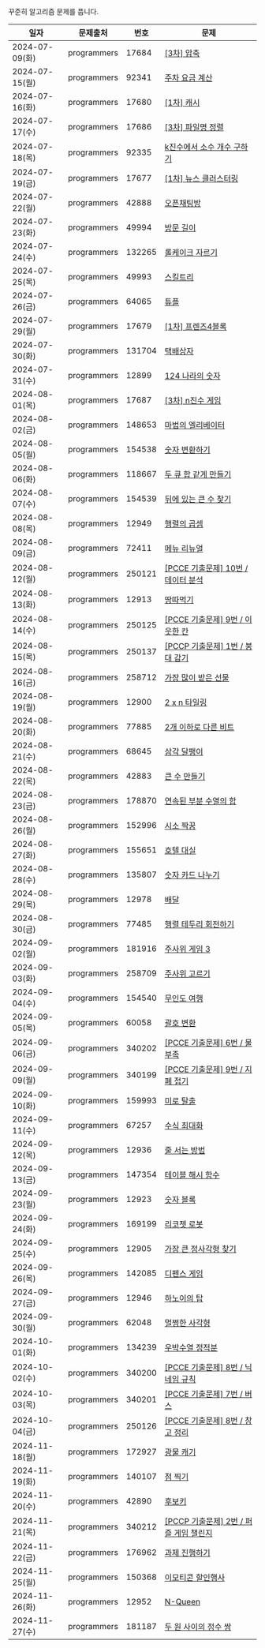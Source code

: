 꾸준히 알고리즘 문제를 풉니다.

| 일자 | 문제출처 | 번호 | 문제 |
| --- | --- | --- | --- |
| 2024-07-09(화) | programmers | 17684 | [\[3차\] 압축](https://school.programmers.co.kr/learn/courses/30/lessons/17684)  |
| 2024-07-15(월) | programmers | 92341 | [주차 요금 계산](https://school.programmers.co.kr/learn/courses/30/lessons/92341) |
| 2024-07-16(화) | programmers | 17680 | [\[1차\] 캐시](https://school.programmers.co.kr/learn/courses/30/lessons/17680) |
| 2024-07-17(수) | programmers | 17686 | [\[3차\] 파일명 정렬](https://school.programmers.co.kr/learn/courses/30/lessons/17686) |
| 2024-07-18(목) | programmers | 92335 | [k진수에서 소수 개수 구하기](https://school.programmers.co.kr/learn/courses/30/lessons/92335) |
| 2024-07-19(금) | programmers | 17677 | [\[1차\] 뉴스 클러스터링](https://school.programmers.co.kr/learn/courses/30/lessons/17677) |
| 2024-07-22(월) | programmers | 42888 | [오픈채팅방](https://school.programmers.co.kr/learn/courses/30/lessons/42888) |
| 2024-07-23(화) | programmers | 49994 | [방문 길이](https://school.programmers.co.kr/learn/courses/30/lessons/49994) |
| 2024-07-24(수) | programmers | 132265 | [롤케이크 자르기](https://school.programmers.co.kr/learn/courses/30/lessons/132265) |
| 2024-07-25(목) | programmers | 49993 | [스킬트리](https://school.programmers.co.kr/learn/courses/30/lessons/49993) |
| 2024-07-26(금) | programmers | 64065 | [튜플](https://school.programmers.co.kr/learn/courses/30/lessons/64065) |
| 2024-07-29(월) | programmers | 17679 | [\[1차\] 프렌즈4블록](https://school.programmers.co.kr/learn/courses/30/lessons/17679) |
| 2024-07-30(화) | programmers | 131704 | [택배상자](https://school.programmers.co.kr/learn/courses/30/lessons/131704) |
| 2024-07-31(수) | programmers | 12899 | [124 나라의 숫자](https://school.programmers.co.kr/learn/courses/30/lessons/12899) |
| 2024-08-01(목) | programmers | 17687 | [\[3차\] n진수 게임](https://school.programmers.co.kr/learn/courses/30/lessons/17687) |
| 2024-08-02(금) | programmers | 148653 | [마법의 엘리베이터](https://school.programmers.co.kr/learn/courses/30/lessons/148653) |
| 2024-08-05(월) | programmers | 154538 | [숫자 변환하기](https://school.programmers.co.kr/learn/courses/30/lessons/154538) |
| 2024-08-06(화) | programmers | 118667 | [두 큐 합 같게 만들기](https://school.programmers.co.kr/learn/courses/30/lessons/118667) |
| 2024-08-07(수) | programmers | 154539 | [뒤에 있는 큰 수 찾기](https://school.programmers.co.kr/learn/courses/30/lessons/154539) |
| 2024-08-08(목) | programmers | 12949 | [행렬의 곱셈](https://school.programmers.co.kr/learn/courses/30/lessons/12949) |
| 2024-08-09(금) | programmers | 72411 | [메뉴 리뉴얼](https://school.programmers.co.kr/learn/courses/30/lessons/72411) |
| 2024-08-12(월) | programmers | 250121 | [\[PCCE 기출문제\] 10번 / 데이터 분석](https://school.programmers.co.kr/learn/courses/30/lessons/250121) |
| 2024-08-13(화) | programmers | 12913 | [땅따먹기](https://school.programmers.co.kr/learn/courses/30/lessons/12913) |
| 2024-08-14(수) | programmers | 250125 | [\[PCCE 기출문제\] 9번 / 이웃한 칸](https://school.programmers.co.kr/learn/courses/30/lessons/250125) |
| 2024-08-15(목) | programmers | 250137 | [\[PCCP 기출문제\] 1번 / 붕대 감기](https://school.programmers.co.kr/learn/courses/30/lessons/250137) |
| 2024-08-16(금) | programmers | 258712 | [가장 많이 받은 선물](https://school.programmers.co.kr/learn/courses/30/lessons/258712) |
| 2024-08-19(월) | programmers | 12900 | [2 x n 타일링](https://school.programmers.co.kr/learn/courses/30/lessons/12900) |
| 2024-08-20(화) | programmers | 77885 | [2개 이하로 다른 비트](https://school.programmers.co.kr/learn/courses/30/lessons/77885) |
| 2024-08-21(수) | programmers | 68645 | [삼각 달팽이](https://school.programmers.co.kr/learn/courses/30/lessons/68645) |
| 2024-08-22(목) | programmers | 42883 | [큰 수 만들기](https://school.programmers.co.kr/learn/courses/30/lessons/42883) |
| 2024-08-23(금) | programmers | 178870 | [연속된 부분 수열의 합](https://school.programmers.co.kr/learn/courses/30/lessons/178870) |
| 2024-08-26(월) | programmers | 152996 | [시소 짝꿍](https://school.programmers.co.kr/learn/courses/30/lessons/152996) |
| 2024-08-27(화) | programmers | 155651 | [호텔 대실](https://school.programmers.co.kr/learn/courses/30/lessons/155651) |
| 2024-08-28(수) | programmers | 135807 | [숫자 카드 나누기](https://school.programmers.co.kr/learn/courses/30/lessons/135807) |
| 2024-08-29(목) | programmers | 12978 | [배달](https://school.programmers.co.kr/learn/courses/30/lessons/12978) |
| 2024-08-30(금) | programmers | 77485 | [행렬 테두리 회전하기](https://school.programmers.co.kr/learn/courses/30/lessons/77485) |
| 2024-09-02(월) | programmers | 181916 | [주사위 게임 3](https://school.programmers.co.kr/learn/courses/30/lessons/181916) |
| 2024-09-03(화) | programmers | 258709 | [주사위 고르기](https://school.programmers.co.kr/learn/courses/30/lessons/258709) |
| 2024-09-04(수) | programmers | 154540 | [무인도 여행](https://school.programmers.co.kr/learn/courses/30/lessons/154540) |
| 2024-09-05(목) | programmers | 60058 | [괄호 변환](https://school.programmers.co.kr/learn/courses/30/lessons/60058) |
| 2024-09-06(금) | programmers | 340202 | [\[PCCE 기출문제\] 6번 / 물 부족](https://school.programmers.co.kr/learn/courses/30/lessons/340202) |
| 2024-09-09(월) | programmers | 340199 | [\[PCCE 기출문제\] 9번 / 지폐 접기](https://school.programmers.co.kr/learn/courses/30/lessons/340199) |
| 2024-09-10(화) | programmers | 159993 | [미로 탈출](https://school.programmers.co.kr/learn/courses/30/lessons/159993) |
| 2024-09-11(수) | programmers | 67257 | [수식 최대화](https://school.programmers.co.kr/learn/courses/30/lessons/67257) |
| 2024-09-12(목) | programmers | 12936 | [줄 서는 방법](https://school.programmers.co.kr/learn/courses/30/lessons/12936) |
| 2024-09-13(금) | programmers | 147354 | [테이블 해시 함수](https://school.programmers.co.kr/learn/courses/30/lessons/147354) |
| 2024-09-23(월) | programmers | 12923 | [숫자 블록](https://school.programmers.co.kr/learn/courses/30/lessons/12923) |
| 2024-09-24(화) | programmers | 169199 | [리코쳇 로봇](https://school.programmers.co.kr/learn/courses/30/lessons/169199) |
| 2024-09-25(수) | programmers | 12905 | [가장 큰 정사각형 찾기](https://school.programmers.co.kr/learn/courses/30/lessons/12905) |
| 2024-09-26(목) | programmers | 142085 | [디펜스 게임](https://school.programmers.co.kr/learn/courses/30/lessons/142085) |
| 2024-09-27(금) | programmers | 12946 | [하노이의 탑](https://school.programmers.co.kr/learn/courses/30/lessons/12946) |
| 2024-09-30(월) | programmers | 62048 | [멀쩡한 사각형](https://school.programmers.co.kr/learn/courses/30/lessons/62048) |
| 2024-10-01(화) | programmers | 134239 | [우박수열 정적분](https://school.programmers.co.kr/learn/courses/30/lessons/134239) |
| 2024-10-02(수) | programmers | 340200 | [\[PCCE 기출문제\] 8번 / 닉네임 규칙](https://school.programmers.co.kr/learn/courses/30/lessons/340200) |
| 2024-10-03(목) | programmers | 340201 | [\[PCCE 기출문제\] 7번 / 버스](https://school.programmers.co.kr/learn/courses/30/lessons/340201) |
| 2024-10-04(금) | programmers | 250126 | [\[PCCE 기출문제\] 8번 / 창고 정리](https://school.programmers.co.kr/learn/courses/30/lessons/250126) |
| 2024-11-18(월) | programmers | 172927 | [광물 캐기](https://school.programmers.co.kr/learn/courses/30/lessons/172927) |
| 2024-11-19(화) | programmers | 140107 | [점 찍기](https://school.programmers.co.kr/learn/courses/30/lessons/140107) |
| 2024-11-20(수) | programmers | 42890 | [후보키](https://school.programmers.co.kr/learn/courses/30/lessons/42890) |
| 2024-11-21(목) | programmers | 340212 | [\[PCCP 기출문제\] 2번 / 퍼즐 게임 챌린지](https://school.programmers.co.kr/learn/courses/30/lessons/340212) |
| 2024-11-22(금) | programmers | 176962 | [과제 진행하기](https://school.programmers.co.kr/learn/courses/30/lessons/176962) |
| 2024-11-25(월) | programmers | 150368 | [이모티콘 할인행사](https://school.programmers.co.kr/learn/courses/30/lessons/150368) |
| 2024-11-26(화) | programmers | 12952 | [N-Queen](https://school.programmers.co.kr/learn/courses/30/lessons/12952) |
| 2024-11-27(수) | programmers | 181187 | [두 원 사이의 정수 쌍](https://school.programmers.co.kr/learn/courses/30/lessons/181187) |
